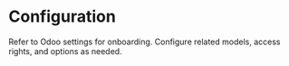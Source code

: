 # Configuration

Refer to Odoo settings for onboarding. Configure related models, access rights, and options as needed.
